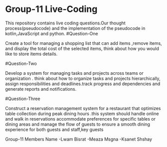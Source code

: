 # Group-11 Live-Coding

This repository contains live coding questions.Our thought process(pseudocode) and the implementation of the pseudocode
in kotlin,JavaScript and python.
#Question-One

Create a tool for managing a shopping list that can add items ,remove items,
and display the total cost of the selected items, think about how you would like to store items details.

#Question-Two

Develop a system for managing tasks and projects across teams or organization . think about how to organize tasks and projects hierarchically, 
assign responsibilities and deadlines.track progress and dependencies and generate reports and notifications.

#Question-Three

Construct a reservation management system for a restaurant that optimizes table collection during peak dining hours .this system should handle online 
and walk in reservations accommodate preferences for specific tables or dining areas and manage the flow of guests to 
ensure a smooth dining experience for both guests and staff,key guests


Group-11 Members 
 Name
 -Lwam Bisrat
 -Meaza Msgna
 -Ksanet Shshay
